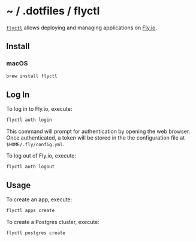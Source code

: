 # ~ / .dotfiles / flyctl

[`flyctl`](https://fly.io/docs/flyctl/) allows deploying and managing
applications on [Fly.io](https://fly.io/).

## Install

### macOS

```sh
brew install flyctl
```

## Log In

To log in to Fly.io, execute:

```sh
flyctl auth login
```

This command will prompt for authentication by opening the web browser.  Once
authenticated, a token will be stored in the the configuration file at
`$HOME/.fly/config.yml`.

To log out of Fly.io, execute:

```
flyctl auth logout
```

## Usage

To create an app, execute:

```sh
flyctl apps create
```

To create a Postgres cluster, execute:

```sh
flyctl postgres create
```
